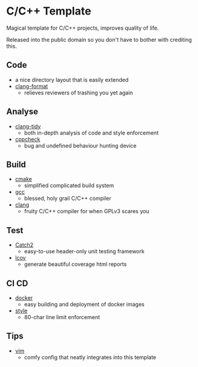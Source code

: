 # C/C++ Template

Magical template for C/C++ projects, improves quality of life.

Released into the public domain so you don't have to bother with crediting this.

## Code

* a nice directory layout that is easily extended
* [clang-format](https://clang.llvm.org/docs/ClangFormat.html)
  * relieves reviewers of trashing you yet again

## Analyse

* [clang-tidy](https://clang.llvm.org/extra/clang-tidy/)
  * both in-depth analysis of code and style enforcement
* [cppcheck](http://cppcheck.sourceforge.net/)
  * bug and undefined behaviour hunting device

## Build

* [cmake](https://cmake.org/)
  * simplified complicated build system
* [gcc](https://gcc.gnu.org/)
  * blessed, holy grail C/C++ compiler
* [clang](https://clang.llvm.org/)
  * fruity C/C++ compiler for when GPLv3 scares you

## Test

* [Catch2](https://github.com/catchorg/Catch2)
  * easy-to-use header-only unit testing framework
* [lcov](http://ltp.sourceforge.net/coverage/lcov.php)
  * generate beautiful coverage html reports

## CI CD

* [docker](https://git.mel.vin/cicd/docker)
  * easy building and deployment of docker images
* [style](https://git.mel.vin/cicd/style)
  * 80-char line limit enforcement

## Tips

* [vim](https://git.mel.vin/conf/vim)
  * comfy config that neatly integrates into this template
